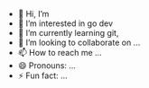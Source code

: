 - 👋 Hi, I’m 
- 👀 I’m interested in go dev
- 🌱 I’m currently learning git,
- 💞️ I’m looking to collaborate on ...
- 📫 How to reach me ...
- 😄 Pronouns: ...
- ⚡ Fun fact: ...

<!---
elvisxiong2023/elvisxiong2023 is a ✨ special ✨ repository because its `README.md` (this file) appears on your GitHub profile.
You can click the Preview link to take a look at your changes.
--->
